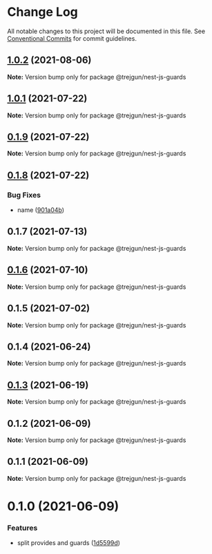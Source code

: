 # Change Log

All notable changes to this project will be documented in this file.
See [Conventional Commits](https://conventionalcommits.org) for commit guidelines.

## [1.0.2](https://github.com/trejgun/common-packages/compare/@trejgun/nest-js-guards@1.0.1...@trejgun/nest-js-guards@1.0.2) (2021-08-06)

**Note:** Version bump only for package @trejgun/nest-js-guards





## [1.0.1](https://github.com/trejgun/common-packages/compare/@trejgun/nest-js-guards@0.1.9...@trejgun/nest-js-guards@1.0.1) (2021-07-22)

**Note:** Version bump only for package @trejgun/nest-js-guards





## [0.1.9](https://github.com/trejgun/common-packages/compare/@trejgun/nest-js-guards@0.1.8...@trejgun/nest-js-guards@0.1.9) (2021-07-22)

**Note:** Version bump only for package @trejgun/nest-js-guards





## [0.1.8](https://github.com/trejgun/common-packages/compare/@trejgun/nest-js-guards@0.1.7...@trejgun/nest-js-guards@0.1.8) (2021-07-22)


### Bug Fixes

* name ([901a04b](https://github.com/trejgun/common-packages/commit/901a04b8c52cb26e1ef47882a12e29088ca2dbef))





## 0.1.7 (2021-07-13)

**Note:** Version bump only for package @trejgun/nest-js-guards





## [0.1.6](https://github.com/trejgun/common-packages/compare/@trejgun/nest-js-guards@0.1.5...@trejgun/nest-js-guards@0.1.6) (2021-07-10)

**Note:** Version bump only for package @trejgun/nest-js-guards





## 0.1.5 (2021-07-02)

**Note:** Version bump only for package @trejgun/nest-js-guards





## 0.1.4 (2021-06-24)

**Note:** Version bump only for package @trejgun/nest-js-guards





## [0.1.3](https://github.com/trejgun/common-packages/compare/@trejgun/nest-js-guards@0.1.2...@trejgun/nest-js-guards@0.1.3) (2021-06-19)

**Note:** Version bump only for package @trejgun/nest-js-guards





## 0.1.2 (2021-06-09)

**Note:** Version bump only for package @trejgun/nest-js-guards





## 0.1.1 (2021-06-09)

**Note:** Version bump only for package @trejgun/nest-js-guards





# 0.1.0 (2021-06-09)


### Features

* split provides and guards ([1d5599d](https://github.com/trejgun/common-packages/commit/1d5599dfd2239256b6169db381f03de2931d1256))
